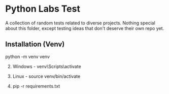 # Python Labs Test

A collection of random tests related to diverse projects. 
Nothing special about this folder, except testing ideas that don't deserve their own repo yet.


## Installation (Venv)

python -m venv venv

2) Windows - venv\Scripts\activate

2) Linux - source venv/bin/activate

3) pip -r requirements.txt